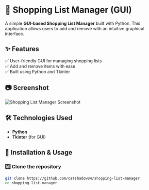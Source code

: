 # 🛒 Shopping List Manager (GUI)  

A simple **GUI-based Shopping List Manager** built with Python. This application allows users to add and remove with an intuitive graphical interface.  

## ✨ Features  
✅ User-friendly GUI for managing shopping lists  
✅ Add and remove items with ease    
✅ Built using Python and Tkinter  
## 📷 Screenshot 
![Shopping List Manager Screenshot](https://github.com/user-attachments/assets/fb9c8399-ee69-459c-9e31-f6f48ef2e8b7)
## 🛠️ Technologies Used  
- **Python**  
- **Tkinter** (for GUI)  

## 🚀 Installation & Usage  
### 1️⃣ **Clone the repository**  
```bash
git clone https://github.com/catshadow84/shopping-list-manager
cd shopping-list-manager

